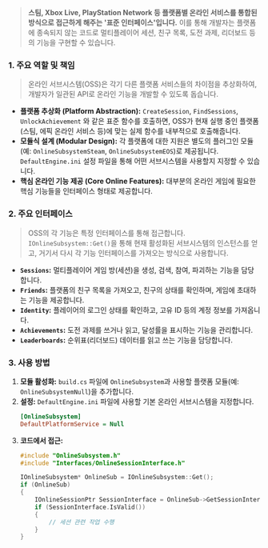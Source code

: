 
> **스팀, Xbox Live, PlayStation Network 등 플랫폼별 온라인 서비스를 통합된 방식으로 접근하게 해주는 '표준 인터페이스'입니다.** 이를 통해 개발자는 플랫폼에 종속되지 않는 코드로 멀티플레이어 세션, 친구 목록, 도전 과제, 리더보드 등의 기능을 구현할 수 있습니다.

### **1. 주요 역할 및 책임**
> 온라인 서브시스템(OSS)은 각기 다른 플랫폼 서비스들의 차이점을 추상화하여, 개발자가 일관된 API로 온라인 기능을 개발할 수 있도록 돕습니다.
* **플랫폼 추상화 (Platform Abstraction):**
    `CreateSession`, `FindSessions`, `UnlockAchievement` 와 같은 표준 함수를 호출하면, OSS가 현재 실행 중인 플랫폼(스팀, 에픽 온라인 서비스 등)에 맞는 실제 함수를 내부적으로 호출해줍니다.
* **모듈식 설계 (Modular Design):**
    각 플랫폼에 대한 지원은 별도의 플러그인 모듈(예: `OnlineSubsystemSteam`, `OnlineSubsystemEOS`)로 제공됩니다. `DefaultEngine.ini` 설정 파일을 통해 어떤 서브시스템을 사용할지 지정할 수 있습니다.
* **핵심 온라인 기능 제공 (Core Online Features):**
    대부분의 온라인 게임에 필요한 핵심 기능들을 인터페이스 형태로 제공합니다.

### **2. 주요 인터페이스**
> OSS의 각 기능은 특정 인터페이스를 통해 접근합니다. `IOnlineSubsystem::Get()`을 통해 현재 활성화된 서브시스템의 인스턴스를 얻고, 거기서 다시 각 기능 인터페이스를 가져오는 방식으로 사용합니다.
* **`Sessions`:** 멀티플레이어 게임 방(세션)을 생성, 검색, 참여, 파괴하는 기능을 담당합니다.
* **`Friends`:** 플랫폼의 친구 목록을 가져오고, 친구의 상태를 확인하며, 게임에 초대하는 기능을 제공합니다.
* **`Identity`:** 플레이어의 로그인 상태를 확인하고, 고유 ID 등의 계정 정보를 가져옵니다.
* **`Achievements`:** 도전 과제를 쓰거나 읽고, 달성률을 표시하는 기능을 관리합니다.
* **`Leaderboards`:** 순위표(리더보드) 데이터를 읽고 쓰는 기능을 담당합니다.

### **3. 사용 방법**
1.  **모듈 활성화:** `build.cs` 파일에 `OnlineSubsystem`과 사용할 플랫폼 모듈(예: `OnlineSubsystemNull`)을 추가합니다.
2.  **설정:** `DefaultEngine.ini` 파일에 사용할 기본 온라인 서브시스템을 지정합니다.
    ```ini
    [OnlineSubsystem]
    DefaultPlatformService = Null
    ```
3.  **코드에서 접근:**
    ```cpp
    #include "OnlineSubsystem.h"
    #include "Interfaces/OnlineSessionInterface.h"

    IOnlineSubsystem* OnlineSub = IOnlineSubsystem::Get();
    if (OnlineSub)
    {
        IOnlineSessionPtr SessionInterface = OnlineSub->GetSessionInterface();
        if (SessionInterface.IsValid())
        {
            // 세션 관련 작업 수행
        }
    }
    ```
